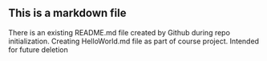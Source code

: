 ## This is a markdown file
There is an existing README.md file created by Github during repo initialization. Creating HelloWorld.md file as part of course project. Intended for future deletion
